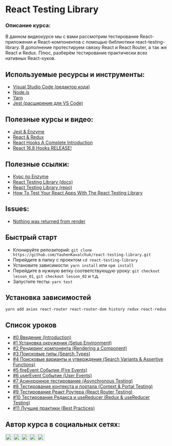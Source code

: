 # React Testing Library

### Описание курса:
В данном видеокурсе мы с вами рассмотрим тестирование React-приложения и React-компонентов с помощью библиотеки react-testing-library. В дополнение протестируем связку React и React Router, а так же React и Redux. Плюс, разберём тестирование практически всех нативных React-хуков.

## Используемые ресурсы и инструменты:
- [Visual Studio Code (редактор кода)](https://code.visualstudio.com)
- [Node.js](https://nodejs.org/en/)
- [Yarn](https://yarnpkg.com)
- [Jest (расширение для VS Code)](https://marketplace.visualstudio.com/items?itemName=Orta.vscode-jest)

## Полезные курсы и видео:
- [Jest & Enzyme](https://www.youtube.com/playlist?list=PLNkWIWHIRwMFPcbK0AJVBYyNveXmMZhMS)
- [React & Redux](https://www.youtube.com/playlist?list=PLNkWIWHIRwME_Gv2vlWAR6TfeSXylYfw4)
- [React Hooks A Complete Introduction](https://youtu.be/X6j7Y7tp3_c)
- [React 16.8 Hooks RELEASE!](https://youtu.be/19EmLE2mZ1Q)

## Полезные ссылки:
- [Курс по Enzyme](https://www.youtube.com/playlist?list=PLNkWIWHIRwMFPcbK0AJVBYyNveXmMZhMS)
- [React Testing Library (docs)](https://testing-library.com)
- [React Testing Library (repo)](https://github.com/testing-library/react-testing-library)
- [How To Test Your React Apps With The React Testing Library](https://www.smashingmagazine.com/2020/07/react-apps-testing-library/)

## Issues:
- [Nothing was returned from render](https://github.com/testing-library/react-testing-library/issues/663)

## Быстрый старт
- Клонируйте репозиторий: `git clone https://github.com/YauhenKavalchuk/react-testing-library.git`
- Перейдите в папку с проектом `cd react-testing-library`
- Установите зависимости: `yarn install` или `npm install`
- Перейдите в нужную ветку соответствующую уроку: `git checkout lesson_01`, `git checkout lesson_02` и т.д.
- Запустите тесты: `yarn test`

## Установка зависимостей
`yarn add axios react-router react-router-dom history redux react-redux`

## Список уроков
- [#0 Введение (Introduction)](https://youtu.be/v4pycbXkP1Y)
- [#1 Установка окружения (Setup Environment)](https://youtu.be/aUgcf6p1Ep4)
- [#2 Рендеринг компонента (Rendering a Component)](https://youtu.be/yNi7hmfX0Iw)
- [#3 Поисковые типы (Search Types)](https://youtu.be/6ZtHq7SAp1Q)
- [#4 Поисковые варианты и утверждения (Search Variants & Assertive Functions)](https://youtu.be/R_x5citvlL4)
- [#5 fireEvent Событие (Fire Events)](https://youtu.be/7fD24m3rsKw)
- [#6 userEvent Событие (User Events)](https://youtu.be/3YrxcAXkUKQ)
- [#7 Асинхронное тестирование (Asynchronous Testing)](https://youtu.be/9ztPFFqsPPA)
- [#8 Тестирование контекста и портала (Context & Portal Testing)](https://youtu.be/APkWo-na450)
- [#9 Тестирование Реакт Роутера (React Router Testing)](https://youtu.be/TMRgI4_djCY)
- [#10 Тестирование Редакса и useReducer (Redux & useReducer Testing)](https://youtu.be/L-Wf-u7ZSBU)
- [#11 Лучшие практики (Best Practices)](https://youtu.be/RyR6jM7pp4g)

## Автор курса в социальных сетях:

[<img align="left" alt="webDev | YouTube" width="22px" src="https://cdn.jsdelivr.net/npm/simple-icons@v3/icons/youtube.svg" />][youtube]
[<img align="left" alt="webDev | Instagram" width="22px" src="https://cdn.jsdelivr.net/npm/simple-icons@v3/icons/instagram.svg" />][instagram]
[<img align="left" alt="webDev | LinkedIn" width="22px" src="https://cdn.jsdelivr.net/npm/simple-icons@v3/icons/linkedin.svg" />][linkedin]
[<img align="left" alt="webDev | VK" width="22px" src="https://cdn.jsdelivr.net/npm/simple-icons@v3/icons/vk.svg" />][vk]
[<img align="left" alt="webDev | Twitter" width="22px" src="https://cdn.jsdelivr.net/npm/simple-icons@v3/icons/twitter.svg" />][twitter]&nbsp;

[youtube]: https://youtube.com/YauhenKavalchuk
[instagram]: https://instagram.com/YauhenKavalchuk
[linkedin]: https://linkedin.com/in/YauhenKavalchuk
[vk]: https://vk.com/YauhenKavalchuk
[twitter]: https://twitter.com/YauhenKavalchuk
